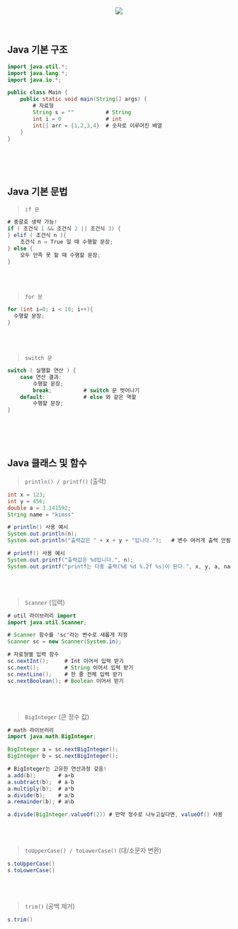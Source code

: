 <div align='center'>
<img src="https://capsule-render.vercel.app/api?type=transparent&color=timeAuto&height=100&section=header&fontSize=50&descAlign=60&descSize=20&descAlignY=83&text=Java%20Study&desc=Basic%20grammar"/>

</div>
<br><br>

## Java 기본 구조
``` Java
import java.util.*;
import java.lang.*;
import java.io.*;

public class Main {
    public static void main(String[] args) {
        # 자료형
        String s = ""          # String
        int i = 0              # int
        int[] arr = {1,2,3,4}  # 숫자로 이루어진 배열
    }
}
```
<br><br><br>

## Java 기본 문법
> `if 문`
``` Java
# 중괄호 생략 가능!
if ( 조건식 1 && 조건식 2 || 조건식 3) {
} elif ( 조건식 n ){
    조건식 n = True 일 때 수행할 문장;
} else {
    모두 만족 못 할 때 수행할 문장;
}
```
<br><br>

> `for 문`
``` Java
for (int i=0; i < 10; i++){
  수행할 문장;
}
```
<br><br>

> `switch 문`
``` Java
switch ( 실행할 연산 ) {
    case 연산 결과:
        수행할 문장;
        break;          # switch 문 벗어나기
    default:            # else 와 같은 역할
        수행할 문장;
}
```
<br><br><br>


## Java 클래스 및 함수
> `println() / printf()` (출력)
``` Java
int x = 123;
int y = 456;
double a = 3.141592;
String name = "kimss"

# println() 사용 예시
System.out.println(n);
System.out.println("출력값은 " + x + y + "입니다.");   # 변수 여러개 출력 안됨.

# printf() 사용 예시
System.out.printf("출력값은 %d입니다.", n);
System.out.printf("printf는 다중 출력(%d %d %.2f %s)이 된다.", x, y, a, name);  # 변수 타입을 출력하고자 하는 순서대로 기입


```
<br><br>



> `Scanner` (입력)
``` Java
# util 라이브러리 import
import java.util.Scanner;

# Scanner 함수를 'sc'라는 변수로 새롭게 지정 
Scanner sc = new Scanner(System.in);

# 자료형별 입력 함수
sc.nextInt();     # Int 이어서 입력 받기
sc.next();        # String 이어서 입력 받기
sc.nextLine();    # 한 줄 전체 입력 받기
sc.nextBoolean(); # Boolean 이어서 받기
```
<br><br>


> `BigInteger` (큰 정수 값)
``` Java
# math 라이브러리 
import java.math.BigInteger;

BigInteger a = sc.nextBigInteger();
BigInteger b = sc.nextBigInteger();

# BigInteger는 고유한 연산과정 갖음!
a.add(b);       # a+b
a.subtract(b);  # a-b
a.multiply(b);  # a*b
a.divide(b);    # a/b
a.remainder(b); # a%b

a.divide(BigInteger.valueOf(2)) # 만약 정수로 나누고싶다면, valueOf() 사용
```
<br><br>

> `toUpperCase() / toLowerCase()` (대/소문자 변환)
``` Java
s.toUpperCase()
s.toLowerCase()
```
<br><br>

> `trim()` (공백 제거)
``` Java
s.trim()
```
<br><br>
